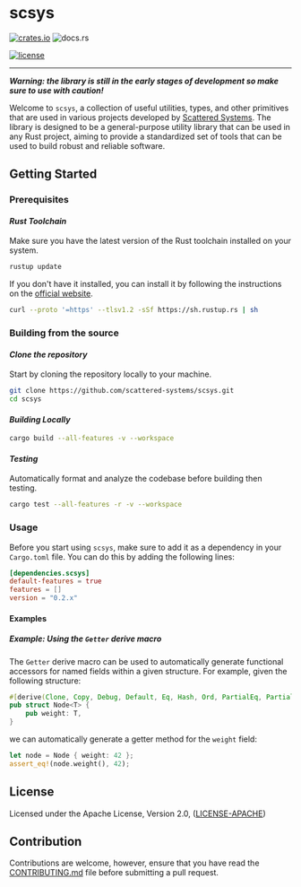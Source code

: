 # scsys

[![crates.io](https://img.shields.io/crates/v/scsys?style=for-the-badge&logo=rust)](https://crates.io/crates/scsys)
![docs.rs](https://img.shields.io/docsrs/scsys?style=for-the-badge&logo=rust)

[![license](https://img.shields.io/crates/l/scsys?style=for-the-badge)](https://crates.io/crates/scsys)

***

_**Warning: the library is still in the early stages of development so make sure to use with caution!**_

Welcome to `scsys`, a collection of useful utilities, types, and other primitives that are used in various projects developed by [Scattered Systems](https://github.com/scattered-systems). The library is designed to be a general-purpose utility library that can be used in any Rust project, aiming to provide a standardized set of tools that can be used to build robust and reliable software.

## Getting Started

### Prerequisites

#### _Rust Toolchain_

Make sure you have the latest version of the Rust toolchain installed on your system.

```bash
rustup update
```

If you don't have it installed, you can install it by following the instructions on the [official website](https://www.rust-lang.org/tools/install).

```bash
curl --proto '=https' --tlsv1.2 -sSf https://sh.rustup.rs | sh
```

### Building from the source

#### _Clone the repository_

Start by cloning the repository locally to your machine.

```bash
git clone https://github.com/scattered-systems/scsys.git
cd scsys
```

#### _Building Locally_

```bash
cargo build --all-features -v --workspace
```

#### _Testing_

Automatically format and analyze the codebase before building then testing.

```bash
cargo test --all-features -r -v --workspace
```

### Usage

Before you start using `scsys`, make sure to add it as a dependency in your `Cargo.toml` file. You can do this by adding the following lines:

```toml
[dependencies.scsys]
default-features = true
features = []
version = "0.2.x"
```

#### Examples

##### _Example: Using the `Getter` derive macro_

The `Getter` derive macro can be used to automatically generate functional accessors for named fields within a given structure. For example, given the following structure:

```rust
#[derive(Clone, Copy, Debug, Default, Eq, Hash, Ord, PartialEq, PartialOrd, scsys::Getter)]
pub struct Node<T> {
    pub weight: T,
}
```

we can automatically generate a getter method for the `weight` field:

```rust
let node = Node { weight: 42 };
assert_eq!(node.weight(), 42);
```

## License

Licensed under the Apache License, Version 2.0, ([LICENSE-APACHE](http://www.apache.org/licenses/LICENSE-2.0))

## Contribution

Contributions are welcome, however, ensure that you have read the [CONTRIBUTING.md](CONTRIBUTING.md) file before submitting a pull request.
